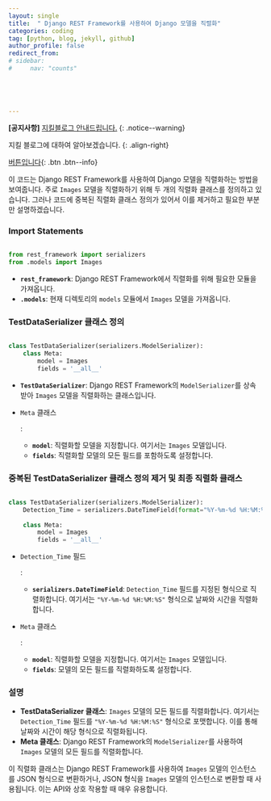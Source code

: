 ```yaml
---
layout: single
title:  " Django REST Framework를 사용하여 Django 모델을 직렬화"
categories: coding
tag: [python, blog, jekyll, github]
author_profile: false
redirect_from:
# sidebar:
#     nav: "counts" 





---
```


**[공지사항]** [지킬블로그 안내드립니다.](https://mmistakes.github.io/minimal-mistakes/docs/quick-start-guide/)
{: .notice--warning}

지킬 블로그에 대하여 알아보겠습니다. 
{: .align-right}   
<!-- 오른쪽정렬 -->
[버튼입니다](https://google.com){: .btn .btn--info}

이 코드는 Django REST Framework를 사용하여 Django 모델을 직렬화하는 방법을 보여줍니다. 주로 `Images` 모델을 직렬화하기 위해 두 개의 직렬화 클래스를 정의하고 있습니다. 그러나 코드에 중복된 직렬화 클래스 정의가 있어서 이를 제거하고 필요한 부분만 설명하겠습니다.

### Import Statements

```python

from rest_framework import serializers
from .models import Images
```

- **`rest_framework`**: Django REST Framework에서 직렬화를 위해 필요한 모듈을 가져옵니다.
- **`.models`**: 현재 디렉토리의 `models` 모듈에서 `Images` 모델을 가져옵니다.

### TestDataSerializer 클래스 정의

```python

class TestDataSerializer(serializers.ModelSerializer):
    class Meta:
        model = Images
        fields = '__all__'
```

- **`TestDataSerializer`**: Django REST Framework의 `ModelSerializer`를 상속받아 `Images` 모델을 직렬화하는 클래스입니다.

- `Meta` 클래스

  :

  - **`model`**: 직렬화할 모델을 지정합니다. 여기서는 `Images` 모델입니다.
  - **`fields`**: 직렬화할 모델의 모든 필드를 포함하도록 설정합니다.

### 중복된 TestDataSerializer 클래스 정의 제거 및 최종 직렬화 클래스

```python

class TestDataSerializer(serializers.ModelSerializer):
    Detection_Time = serializers.DateTimeField(format="%Y-%m-%d %H:%M:%S")
    
    class Meta:
        model = Images
        fields = '__all__'
```

- `Detection_Time` 필드

  :

  - **`serializers.DateTimeField`**: `Detection_Time` 필드를 지정된 형식으로 직렬화합니다. 여기서는 `"%Y-%m-%d %H:%M:%S"` 형식으로 날짜와 시간을 직렬화합니다.

- `Meta` 클래스

  :

  - **`model`**: 직렬화할 모델을 지정합니다. 여기서는 `Images` 모델입니다.
  - **`fields`**: 모델의 모든 필드를 직렬화하도록 설정합니다.

### 설명

- **TestDataSerializer 클래스**: `Images` 모델의 모든 필드를 직렬화합니다. 여기서는 `Detection_Time` 필드를 `"%Y-%m-%d %H:%M:%S"` 형식으로 포맷합니다. 이를 통해 날짜와 시간이 해당 형식으로 직렬화됩니다.
- **Meta 클래스**: Django REST Framework의 `ModelSerializer`를 사용하여 `Images` 모델의 모든 필드를 직렬화합니다.

이 직렬화 클래스는 Django REST Framework를 사용하여 `Images` 모델의 인스턴스를 JSON 형식으로 변환하거나, JSON 형식을 `Images` 모델의 인스턴스로 변환할 때 사용됩니다. 이는 API와 상호 작용할 때 매우 유용합니다.
